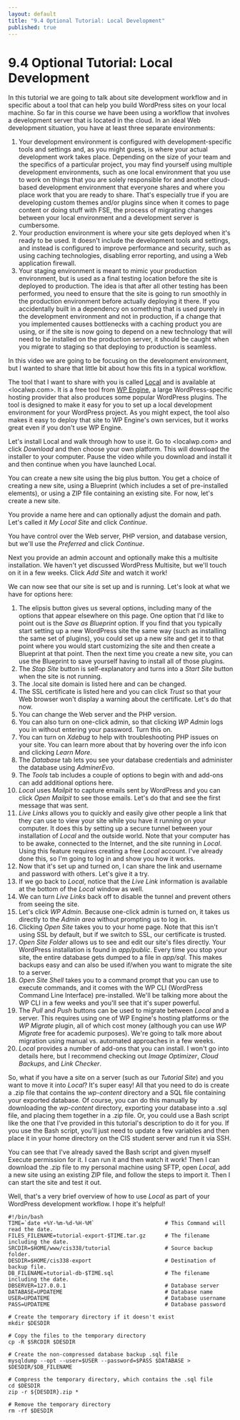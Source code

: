 ```yaml
---
layout: default
title: "9.4 Optional Tutorial: Local Development"
published: true
---
```


# 9.4 Optional Tutorial: Local Development

In this tutorial we are going to talk about site development workflow and in specific about a tool that can help you build WordPress sites on your local machine. So far in this course we have been using a workflow that involves a development server that is located in the cloud. In an ideal Web development situation, you have at least three separate environments:

1. Your development environment is configured with development-specific tools and settings and, as you might guess, is where your actual development work takes place. Depending on the size of your team and the specifics of a particular project, you may find yourself using multiple development environments, such as one local environment that you use to work on things that you are solely responsible for and another cloud-based development environment that everyone shares and where you place work that you are ready to share. That's especially true if you are developing custom themes and/or plugins since when it comes to page content or doing stuff with FSE, the process of migrating changes between your local environment and a development server is cumbersome.
2. Your production environment is where your site gets deployed when it's ready to be used. It doesn't include the development tools and settings, and instead is configured to improve performance and security, such as using caching technologies, disabling error reporting, and using a Web application firewall.
3. Your staging environment is meant to mimic your production environment, but is used as a final testing location before the site is deployed to production. The idea is that after all other testing has been performed, you need to ensure that the site is going to run smoothly in the production environment before actually deploying it there. If you accidentally built in a dependency on something that is used purely in the development environment and not in production, if a change that you implemented causes bottlenecks with a caching product you are using, or if the site is now going to depend on a new technology that will need to be installed on the production server, it should be caught when you migrate to staging so that deploying to production is seamless.

In this video we are going to be focusing on the development environment, but I wanted to share that little bit about how this fits in a typical workflow.

The tool that I want to share with you is called [Local](https://localwp.com/) and is available at <localwp.com>. It is a free tool from [WP Engine](https://wpengine.com/about-us/), a large WordPress-specific hosting provider that also produces some popular WordPress plugins. The tool is designed to make it easy for you to set up a local development environment for your WordPress project. As you might expect, the tool also makes it easy to deploy that site to WP Engine's own services, but it works great even if you don't use WP Engine.

Let's install Local and walk through how to use it. Go to <localwp.com> and click _Download_ and then choose your own platform. This will download the installer to your computer. Pause the video while you download and install it and then continue when you have launched Local.

You can create a new site using the big plus button. You get a choice of creating a new site, using a Blueprint (which includes a set of pre-installed elements), or using a ZIP file containing an existing site. For now, let's create a new site.

You provide a name here and can optionally adjust the domain and path. Let's called it _My Local Site_ and click _Continue_.

You have control over the Web server, PHP version, and database version, but we'll use the _Preferred_ and click _Continue_.

Next you provide an admin account and optionally make this a multisite installation. We haven't yet discussed WordPress Multisite, but we'll touch on it in a few weeks. Click _Add Site_ and watch it work!

We can now see that our site is set up and is running. Let's look at what we have for options here:

1. The elipsis button gives us several options, including many of the options that appear elsewhere on this page. One option that I'd like to point out is the _Save as Blueprint_ option. If you find that you typically start setting up a new WordPress site the same way (such as installing the same set of plugins), you could set up a new site and get it to that point where you would start customizing the site and then create a Blueprint at that point. Then the next time you create a new site, you can use the Blueprint to save yourself having to install all of those plugins.
2. The _Stop Site_ button is self-explanatory and turns into a _Start Site_ button when the site is not running.
3. The .local site domain is listed here and can be changed.
4. The SSL certificate is listed here and you can click _Trust_ so that your Web browser won't display a warning about the certificate. Let's do that now.
5. You can change the Web server and the PHP version.
6. You can also turn on one-click admin, so that clicking _WP Admin_ logs you in without entering your password. Turn this on.
7. You can turn on _Xdebug_ to help with troubleshooting PHP issues on your site. You can learn more about that by hovering over the info icon and clicking _Learn More_.
8. The _Database_ tab lets you see your database credentials and administer the database using _AdminerEvo_.
9. The _Tools_ tab includes a couple of options to begin with and add-ons can add additional options here.
10. _Local_ uses _Mailpit_ to capture emails sent by WordPress and you can click _Open Mailpit_ to see those emails. Let's do that and see the first message that was sent.
11. _Live Links_ allows you to quickly and easily give other people a link that they can use to view your site while you have it running on your computer. It does this by setting up a secure tunnel between your installation of _Local_ and the outside world. Note that your computer has to be awake, connected to the Internet, and the site running in _Local_. Using this feature requires creating a free _Local_ account. I've already done this, so I'm going to log in and show you how it works.
12. Now that it's set up and turned on, I can share the link and username and password with others. Let's give it a try.
13. If we go back to _Local_, notice that the _Live Link_ information is available at the bottom of the _Local_ window as well.
14. We can turn _Live Links_ back off to disable the tunnel and prevent others from seeing the site.
15. Let's click _WP Admin_. Because one-click admin is turned on, it takes us directly to the _Admin area_ without prompting us to log in.
16. Clicking _Open Site_ takes you to your home page. Note that this isn't using SSL by default, but if we switch to SSL, our certificate is trusted.
17. _Open Site Folder_ allows us to see and edit our site's files directly. Your WordPress installation is found in _app/public_. Every time you stop your site, the entire database gets dumped to a file in _app/sql_. This makes backups easy and can also be used if/when you want to migrate the site to a server.
18. _Open Site Shell_ takes you to a command prompt that you can use to execute commands, and it comes with the WP CLI (WordPress Command Line Interface) pre-installed. We'll be talking more about the WP CLI in a few weeks and you'll see that it's super powerful.
19. The _Pull_ and _Push_ buttons can be used to migrate between _Local_ and a server. This requires using one of WP Engine's hosting platforms or the _WP Migrate_ plugin, all of which cost money (although you can use _WP Migrate_ free for academic purposes). We're going to talk more about migration using manual vs. automated approaches in a few weeks.
20. _Local_ provides a number of add-ons that you can install. I won't go into details here, but I recommend checking out _Image Optimizer_, _Cloud Backups_, and _Link Checker_.

So, what if you have a site on a server (such as our _Tutorial Site_) and you want to move it into _Local_? It's super easy! All that you need to do is create a .zip file that contains the _wp-content_ directory and a SQL file containing your exported database. Of course, you can do this manually by downloading the _wp-content_ directory, exporting your database into a .sql file, and placing them together in a .zip file. Or, you could use a Bash script like the one that I've provided in this tutorial's description to do it for you. If you use the Bash script, you'll just need to update a few variables and then place it in your home directory on the CIS student server and run it via SSH.

You can see that I've already saved the Bash script and given myself Execute permission for it. I can run it and then watch it work! Then I can download the .zip file to my personal machine using SFTP, open _Local_, add a new site using an existing ZIP file, and follow the steps to import it. Then I can start the site and test it out.

Well, that's a very brief overview of how to use _Local_ as part of your WordPress development workflow. I hope it's helpful!

```
#!/bin/bash
TIME=`date +%Y-%m-%d-%H-%M`                      # This Command will read the date.
FILES_FILENAME=tutorial-export-$TIME.tar.gz      # The filename including the date.
SRCDIR=$HOME/www/cis338/tutorial                 # Source backup folder.
DESDIR=$HOME/cis338-export                       # Destination of backup file.
DB_FILENAME=tutorial-db-$TIME.sql                # The filename including the date.
DBSERVER=127.0.0.1                               # Database server
DATABASE=UPDATEME                                # Database name
USER=UPDATEME                                    # Database username
PASS=UPDATEME                                    # Database password

# Create the temporary directory if it doesn't exist
mkdir $DESDIR

# Copy the files to the temporary directory
cp -R $SRCDIR $DESDIR

# Create the non-compressed database backup .sql file
mysqldump --opt --user=$USER --password=$PASS $DATABASE > $DESDIR/$DB_FILENAME

# Compress the temporary directory, which contains the .sql file
cd $DESDIR
zip -r ${DESDIR}.zip *

# Remove the temporary directory
rm -rf $DESDIR
```

